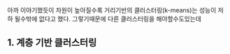 아까 이야기했듯이 차원이 높아질수록 거리기반의 클러스터링(k-means)는 성능이 저하 될수밖에 없다고 했다.
그렇기때문에 다른 클러스터링을 해야할수도있는데 
## 1. 계층 기반 클러스터링
